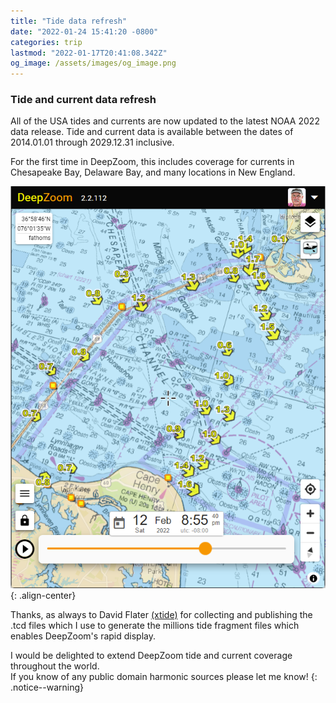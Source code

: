 ```yaml
---
title: "Tide data refresh"
date: "2022-01-24 15:41:20 -0800"
categories: trip
lastmod: "2022-01-17T20:41:08.342Z"
og_image: /assets/images/og_image.png
---
```


### Tide and current data refresh 

All of the USA tides and currents are now updated to the latest NOAA 2022 data release.
Tide and current data is available between the dates of 2014.01.01 through 2029.12.31 inclusive.

For the first time in DeepZoom, this includes coverage for currents in Chesapeake Bay, Delaware Bay, and many locations in New England.

![](/assets/images/chesapeake-currents.png){: .align-center}

Thanks, as always to David Flater  [(xtide)](https://flaterco.com/xtide/files.html) for collecting and publishing the .tcd files which I use to generate the millions 
tide fragment files which enables DeepZoom's rapid display. 


I would be delighted to extend DeepZoom tide and current coverage throughout the world.  <br/>
If you know of any public domain harmonic sources please let me know!
{: .notice--warning}

